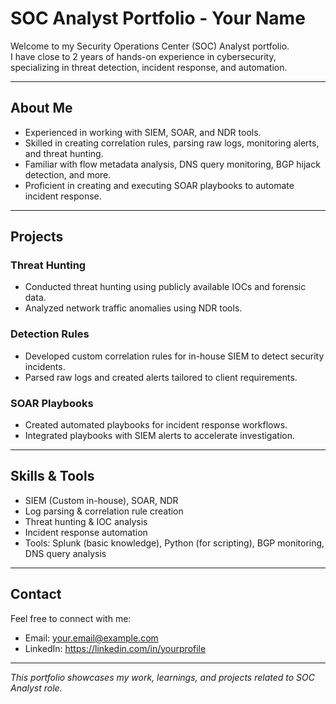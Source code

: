 # SOC Analyst Portfolio - Your Name

Welcome to my Security Operations Center (SOC) Analyst portfolio.  
I have close to 2 years of hands-on experience in cybersecurity, specializing in threat detection, incident response, and automation.

---

## About Me

- Experienced in working with SIEM, SOAR, and NDR tools.
- Skilled in creating correlation rules, parsing raw logs, monitoring alerts, and threat hunting.
- Familiar with flow metadata analysis, DNS query monitoring, BGP hijack detection, and more.
- Proficient in creating and executing SOAR playbooks to automate incident response.

---

## Projects

### Threat Hunting  
- Conducted threat hunting using publicly available IOCs and forensic data.  
- Analyzed network traffic anomalies using NDR tools.

### Detection Rules  
- Developed custom correlation rules for in-house SIEM to detect security incidents.  
- Parsed raw logs and created alerts tailored to client requirements.

### SOAR Playbooks  
- Created automated playbooks for incident response workflows.  
- Integrated playbooks with SIEM alerts to accelerate investigation.

---

## Skills & Tools

- SIEM (Custom in-house), SOAR, NDR  
- Log parsing & correlation rule creation  
- Threat hunting & IOC analysis  
- Incident response automation  
- Tools: Splunk (basic knowledge), Python (for scripting), BGP monitoring, DNS query analysis

---

## Contact

Feel free to connect with me:  
- Email: your.email@example.com  
- LinkedIn: https://linkedin.com/in/yourprofile

---

*This portfolio showcases my work, learnings, and projects related to SOC Analyst role.*


